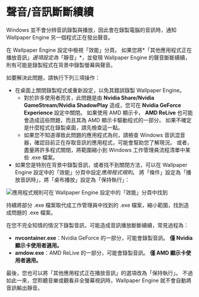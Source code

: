 # 聲音/音訊斷斷續續

Windows 並不會分辨音訊錄製與播放，因此會在錄製電腦的音訊時，通知 Wallpaper Engine 另一個程式正在發出聲音。

在 Wallpaper Engine 設定中檢視「效能」分頁。 如果您將*「其他應用程式正在播放音訊」*選項設定為*「靜音」*，並發現 Wallpaper Engine 的聲音斷斷續續，則有可能是錄製程式在背景中錄製螢幕與聲音。

如要解決此問題，請執行下列三項操作：

* 在桌面上關閉錄製程式或重新設定，以免其錯誤錄製 Wallpaper Engine。
    * 對於許多使用者而言，此問題是由 **Nvidia Share/Nvidia GameStream/Nvidia ShadowPlay** 造成，您可在 **Nvidia GeForce Experience** 設定中關閉。 如果使用 AMD 顯示卡， **AMD ReLive** 也可能會造成這些問題，而且其為 AMD 顯示卡驅動程式的一部分。 如果不確定是什麼程式在錄製桌面，請先檢查這一點。
    * 如果您不知道導致此問題的應用程式為何，請檢查 Windows 音訊混音器，確認目前正在存取音訊的應用程式，可能會幫助您了解現況。 或者，盡量將許多程式關閉，將範圍縮小到 Windows 工作管理員流程清單中某些 .exe 檔案。
* 如果您是特別在背景中錄製音訊，或者找不到關閉方法，可以在 Wallpaper Engine 設定中的「效能」分頁中設定*應用程式規則*。 將「條件」設定為「播放音訊時」，將「桌布播放」設定為「保持執行」：

![應用程式規則可在 Wallpaper Engine 設定中的「效能」分頁中找到](./applicationrule.png)

持續將部分 .exe 檔案取代成工作管理員中找到的 .exe 檔案，縮小範圍，找到造成問題的 .exe 檔案。

在您不完全知情的情況下錄製音訊，可能造成音訊播放斷斷續續，常見過程為：

* **nvcontainer.exe**：Nvidia GeForce 的一部分，可能會錄製音訊。 **僅 Nvidia 顯示卡使用者適用。**
* **amdow.exe**：AMD ReLive 的一部分，可能會錄製音訊。 **僅 AMD 顯示卡使用者適用。**

最後，您也可以將「其他應用程式正在播放音訊」的選項改為「保持執行」。 不過如此一來，您聆聽音樂或觀看非全螢幕視訊時，Wallpaper Engine 就不會自動將音訊輸出靜音。
